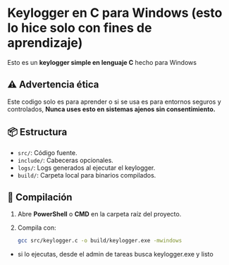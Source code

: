 # Keylogger en C para Windows (esto lo hice solo con fines de aprendizaje)

Esto es un **keylogger simple en lenguaje C** hecho para Windows

## ⚠️ Advertencia ética

Este codigo solo es para aprender o si se usa es para entornos seguros y controlados, **Nunca uses esto en sistemas ajenos sin consentimiento.**

## 📦 Estructura

- `src/`: Código fuente.
- `include/`: Cabeceras opcionales.
- `logs/`: Logs generados al ejecutar el keylogger.
- `build/`: Carpeta local para binarios compilados.

## 🚀 Compilación

1. Abre **PowerShell** o **CMD** en la carpeta raíz del proyecto.
2. Compila con:

   ```bash
   gcc src/keylogger.c -o build/keylogger.exe -mwindows
- si  lo ejecutas, desde el admin de tareas busca keylogger.exe y listo
```
